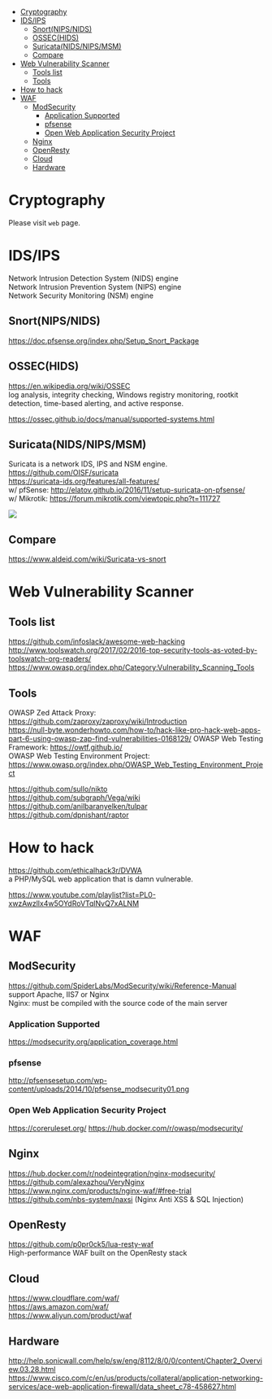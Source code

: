 <!-- TOC -->

- [Cryptography](#cryptography)
- [IDS/IPS](#idsips)
    - [Snort(NIPS/NIDS)](#snortnipsnids)
    - [OSSEC(HIDS)](#ossechids)
    - [Suricata(NIDS/NIPS/MSM)](#suricatanidsnipsmsm)
    - [Compare](#compare)
- [Web Vulnerability Scanner](#web-vulnerability-scanner)
    - [Tools list](#tools-list)
    - [Tools](#tools)
- [How to hack](#how-to-hack)
- [WAF](#waf)
    - [ModSecurity](#modsecurity)
        - [Application Supported](#application-supported)
        - [pfsense](#pfsense)
        - [Open Web Application Security Project](#open-web-application-security-project)
    - [Nginx](#nginx)
    - [OpenResty](#openresty)
    - [Cloud](#cloud)
    - [Hardware](#hardware)

<!-- /TOC -->

# Cryptography
Please visit `web` page.

# IDS/IPS
Network Intrusion Detection System (NIDS) engine  
Network Intrusion Prevention System (NIPS) engine  
Network Security Monitoring (NSM) engine

## Snort(NIPS/NIDS)
https://doc.pfsense.org/index.php/Setup_Snort_Package

## OSSEC(HIDS)
https://en.wikipedia.org/wiki/OSSEC  
log analysis, integrity checking, Windows registry monitoring, rootkit detection, time-based alerting, and active response.

https://ossec.github.io/docs/manual/supported-systems.html

## Suricata(NIDS/NIPS/MSM)
Suricata is a network IDS, IPS and NSM engine.  
https://github.com/OISF/suricata  
https://suricata-ids.org/features/all-features/  
w/ pfSense: http://elatov.github.io/2016/11/setup-suricata-on-pfsense/  
w/ Mikrotik: https://forum.mikrotik.com/viewtopic.php?t=111727

![](https://idsips.files.wordpress.com/2012/09/kibana-selks4.png?w=1318)

## Compare
https://www.aldeid.com/wiki/Suricata-vs-snort

# Web Vulnerability Scanner
## Tools list
https://github.com/infoslack/awesome-web-hacking  
http://www.toolswatch.org/2017/02/2016-top-security-tools-as-voted-by-toolswatch-org-readers/  
https://www.owasp.org/index.php/Category:Vulnerability_Scanning_Tools  

## Tools
OWASP Zed Attack Proxy:  
https://github.com/zaproxy/zaproxy/wiki/Introduction  
https://null-byte.wonderhowto.com/how-to/hack-like-pro-hack-web-apps-part-6-using-owasp-zap-find-vulnerabilities-0168129/
OWASP Web Testing Framework: https://owtf.github.io/  
OWASP Web Testing Environment Project: https://www.owasp.org/index.php/OWASP_Web_Testing_Environment_Project  

https://github.com/sullo/nikto  
https://github.com/subgraph/Vega/wiki  
https://github.com/anilbaranyelken/tulpar  
https://github.com/dpnishant/raptor

# How to hack
https://github.com/ethicalhack3r/DVWA  
a PHP/MySQL web application that is damn vulnerable. 

https://www.youtube.com/playlist?list=PL0-xwzAwzllx4w5OYdRoVTqlNvQ7xALNM

# WAF
## ModSecurity
https://github.com/SpiderLabs/ModSecurity/wiki/Reference-Manual  
support Apache, IIS7 or Nginx  
Nginx: must be compiled with the source code of the main server

### Application Supported
https://modsecurity.org/application_coverage.html

### pfsense
http://pfsensesetup.com/wp-content/uploads/2014/10/pfsense_modsecurity01.png

### Open Web Application Security Project
https://coreruleset.org/
https://hub.docker.com/r/owasp/modsecurity/

## Nginx
https://hub.docker.com/r/nodeintegration/nginx-modsecurity/  
https://github.com/alexazhou/VeryNginx  
https://www.nginx.com/products/nginx-waf/#free-trial  
https://github.com/nbs-system/naxsi (Nginx Anti XSS & SQL Injection)

## OpenResty
https://github.com/p0pr0ck5/lua-resty-waf  
High-performance WAF built on the OpenResty stack

## Cloud
https://www.cloudflare.com/waf/  
https://aws.amazon.com/waf/  
https://www.aliyun.com/product/waf

## Hardware
http://help.sonicwall.com/help/sw/eng/8112/8/0/0/content/Chapter2_Overview.03.28.html  
https://www.cisco.com/c/en/us/products/collateral/application-networking-services/ace-web-application-firewall/data_sheet_c78-458627.html